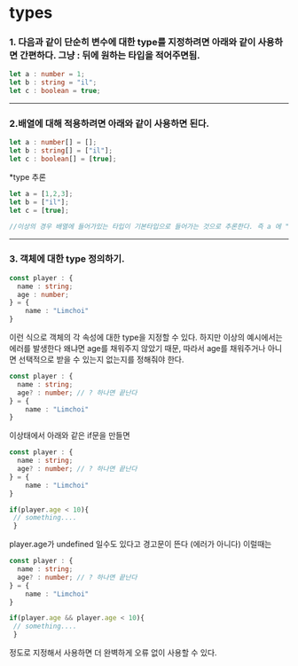 # types

### 1. 다음과 같이 단순히 변수에 대한 type를 지정하려면 아래와 같이 사용하면 간편하다. 그냥 : 뒤에 원하는 타입을 적어주면됨.

```typescript
let a : number = 1;
let b : string = "il";
let c : boolean = true;
```
---
### 2.배열에 대해 적용하려면 아래와 같이 사용하면 된다.

```typescript
let a : number[] = [];
let b : string[] = ["il"];
let c : boolean[] = [true];
```

*type 추론

```typescript
let a = [1,2,3];
let b = ["il"];
let c = [true];

//이상의 경우 배열에 들어가있는 타입이 기본타입으로 들어가는 것으로 추론한다. 즉 a 에 "foo"를 푸쉬하면 오류를 발생한다.
```
---
### 3. 객체에 대한 type 정의하기.

```typescript
const player : {
  name : string;
  age : number;
} = {
    name : "Limchoi"
}
```
이런 식으로 객체의 각 속성에 대한 type을 지정할 수 있다. 
하지만 이상의 예시에서는 에러를 발생한다 왜냐면 age를 채워주지 않았기 때문, 따라서 age를 채워주거나 아니면 선택적으로 받을 수 있는지 없는지를 정해줘야 한다.

```typescript
const player : {
  name : string;
  age? : number; // ? 하나면 끝난다
} = {
    name : "Limchoi"
}
```

이상태에서 아래와 같은 if문을 만들면

```typescript
const player : {
  name : string;
  age? : number; // ? 하나면 끝난다
} = {
    name : "Limchoi"
}

if(player.age < 10){
 // something....
 }
```
player.age가 undefined 일수도 있다고 경고문이 뜬다 (에러가 아니다) 이럴때는

```typescript
const player : {
  name : string;
  age? : number; // ? 하나면 끝난다
} = {
    name : "Limchoi"
}

if(player.age && player.age < 10){
 // something....
 }
```

정도로 지정해서 사용하면 더 완벽하게 오류 없이 사용할 수 있다.
